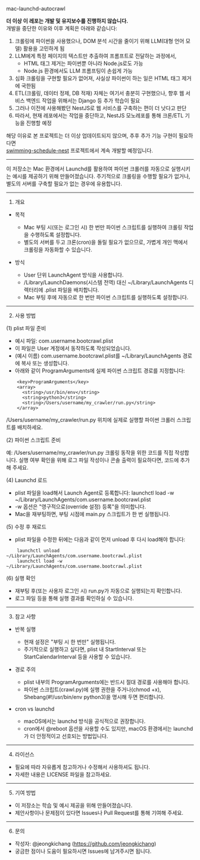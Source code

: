 mac-launchd-autocrawl

**더 이상 이 레포는 개발 및 유지보수를 진행하지 않습니다.**  
개발을 중단한 이유와 이후 계획은 아래와 같습니다:

1. 크롤링에 파이썬을 사용했으나, DOM 분석 시간을 줄이기 위해 LLM(대형 언어 모델) 활용을 고민하게 됨
2. LLM에게 특정 페이지의 텍스트만 추출하여 프롬프트로 전달하는 과정에서,
   - HTML 태그 제거는 파이썬뿐 아니라 Node.js로도 가능
   - Node.js 환경에서도 LLM 프롬프팅이 손쉽게 가능
3. 심화 크롤링을 구현할 필요가 없어져, 사실상 파이썬이 하는 일은 HTML 태그 제거에 국한됨
4. ETL(크롤링, 데이터 정제, DB 적재) 자체는 여기서 충분히 구현했으나, 향후 웹 서비스 백엔드 작업을 위해서는 Django 등 추가 학습이 필요
5. 그러나 이전에 사용해봤던 NestJS로 웹 서비스를 구축하는 편이 더 낫다고 판단
6. 따라서, 현재 레포에서는 작업을 중단하고, NestJS 모노레포를 통해 크론/ETL 기능을 진행할 예정

해당 이유로 본 프로젝트는 더 이상 업데이트되지 않으며, 추후 추가 기능 구현이 필요하다면  
[swimming-schedule-nest](https://github.com/jeongkichang/swimming-schedule-nest) 프로젝트에서 계속 개발할 예정입니다.

--------------------------------------------------------------------------------

이 저장소는 Mac 환경에서 Launchd를 활용하여 파이썬 크롤러를 자동으로 실행시키는 예시를 제공하기 위해 만들어졌습니다.
주기적으로 크롤링을 수행할 필요가 없거나, 별도의 서버를 구축할 필요가 없는 경우에 유용합니다.

--------------------------------------------------------------------------------
1. 개요

 - 목적
   * Mac 부팅 시(또는 로그인 시) 한 번만 파이썬 스크립트를 실행하여 크롤링 작업을 수행하도록 설정합니다.
   * 별도의 서버를 두고 크론(cron)을 돌릴 필요가 없으므로, 가볍게 개인 맥에서 크롤링을 자동화할 수 있습니다.

 - 방식
   * User 단위 LaunchAgent 방식을 사용합니다.
   * /Library/LaunchDaemons(시스템 전역) 대신 ~/Library/LaunchAgents 디렉터리에 .plist 파일을 배치합니다.
   * Mac 부팅 후에 자동으로 한 번만 파이썬 스크립트를 실행하도록 설정합니다.

--------------------------------------------------------------------------------
2. 사용 방법

(1) plist 파일 준비
  - 예시 파일: com.username.bootcrawl.plist
  - 이 파일은 User 계정에서 동작하도록 작성되었습니다.
  - (예시 이름) com.username.bootcrawl.plist를 ~/Library/LaunchAgents 경로에 복사 또는 생성합니다.
  - 아래와 같이 ProgramArguments에 실제 파이썬 스크립트 경로를 지정합니다:
```
    <key>ProgramArguments</key>
    <array>
      <string>/usr/bin/env</string>
      <string>python3</string>
      <string>/Users/username/my_crawler/run.py</string>
    </array>
```

/Users/username/my_crawler/run.py 위치에 실제로 실행할 파이썬 크롤러 스크립트를 배치하세요.

(2) 파이썬 스크립트 준비

예: /Users/username/my_crawler/run.py
크롤링 동작을 위한 코드를 직접 작성합니다.
실행 여부 확인을 위해 로그 파일 작성이나 콘솔 출력이 필요하다면, 코드에 추가해 주세요.

(4) Launchd 로드
  - plist 파일을 load해서 Launch Agent로 등록합니다:
    launchctl load -w ~/Library/LaunchAgents/com.username.bootcrawl.plist
  - -w 옵션은 "영구적으로(override 설정) 등록"을 의미합니다.
  - Mac을 재부팅하면, 부팅 시점에 main.py 스크립트가 한 번 실행됩니다.

(5) 수정 후 재로드
  - plist 파일을 수정한 뒤에는 다음과 같이 먼저 unload 후 다시 load해야 합니다:

```
    launchctl unload ~/Library/LaunchAgents/com.username.bootcrawl.plist
    launchctl load -w ~/Library/LaunchAgents/com.username.bootcrawl.plist
```

(6) 실행 확인
  - 재부팅 후(또는 사용자 로그인 시) run.py가 자동으로 실행되는지 확인합니다.
  - 로그 파일 등을 통해 실행 결과를 확인하실 수 있습니다.

--------------------------------------------------------------------------------
3. 참고 사항

 - 반복 실행
   * 현재 설정은 "부팅 시 한 번만" 실행됩니다.
   * 주기적으로 실행하고 싶다면, plist 내 StartInterval 또는 StartCalendarInterval 등을 사용할 수 있습니다.

 - 경로 주의
   * plist 내부의 ProgramArguments에는 반드시 절대 경로를 사용해야 합니다.
   * 파이썬 스크립트(crawl.py)에 실행 권한을 주거나(chmod +x), Shebang(#!/usr/bin/env python3)을 명시해 두면 편리합니다.

 - cron vs launchd
   * macOS에서는 launchd 방식을 공식적으로 권장합니다.
   * cron에서 @reboot 옵션을 사용할 수도 있지만, macOS 환경에서는 launchd가 더 안정적이고 선호되는 방법입니다.

--------------------------------------------------------------------------------
4. 라이선스

 - 필요에 따라 자유롭게 참고하거나 수정해서 사용하셔도 됩니다.
 - 자세한 내용은 LICENSE 파일을 참고하세요.

--------------------------------------------------------------------------------
5. 기여 방법

 - 이 저장소는 학습 및 예시 제공을 위해 만들어졌습니다.
 - 제안사항이나 문제점이 있다면 Issues나 Pull Request를 통해 기여해 주세요.

--------------------------------------------------------------------------------
6. 문의

 - 작성자: @jeongkichang (https://github.com/jeongkichang)
 - 궁금한 점이나 도움이 필요하시면 Issues에 남겨주시면 됩니다.
